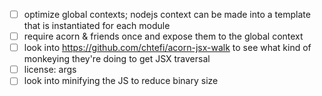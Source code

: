 - [ ] optimize global contexts; nodejs context can be made into a template that
  is instantiated for each module
- [ ] require acorn & friends once and expose them to the global context
- [ ] look into https://github.com/chtefi/acorn-jsx-walk to see what kind of monkeying they're doing to get JSX traversal
- [ ] license: args
- [ ] look into minifying the JS to reduce binary size